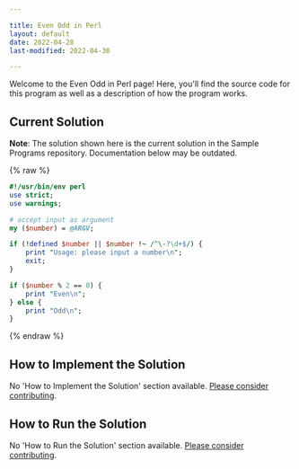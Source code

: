 ```yaml
---

title: Even Odd in Perl
layout: default
date: 2022-04-28
last-modified: 2022-04-30

---
```


Welcome to the Even Odd in Perl page! Here, you'll find the source code for this program as well as a description of how the program works.

## Current Solution

**Note**: The solution shown here is the current solution in the Sample Programs repository. Documentation below may be outdated.

{% raw %}

```perl
#!/usr/bin/env perl
use strict;
use warnings;

# accept input as argument
my ($number) = @ARGV;

if (!defined $number || $number !~ /^\-?\d+$/) {
	print "Usage: please input a number\n";
	exit;
}

if ($number % 2 == 0) {
	print "Even\n";
} else {
	print "Odd\n";
}
```

{% endraw %}

## How to Implement the Solution

No 'How to Implement the Solution' section available. [Please consider contributing](https://github.com/TheRenegadeCoder/sample-programs-website).

## How to Run the Solution

No 'How to Run the Solution' section available. [Please consider contributing](https://github.com/TheRenegadeCoder/sample-programs-website).
